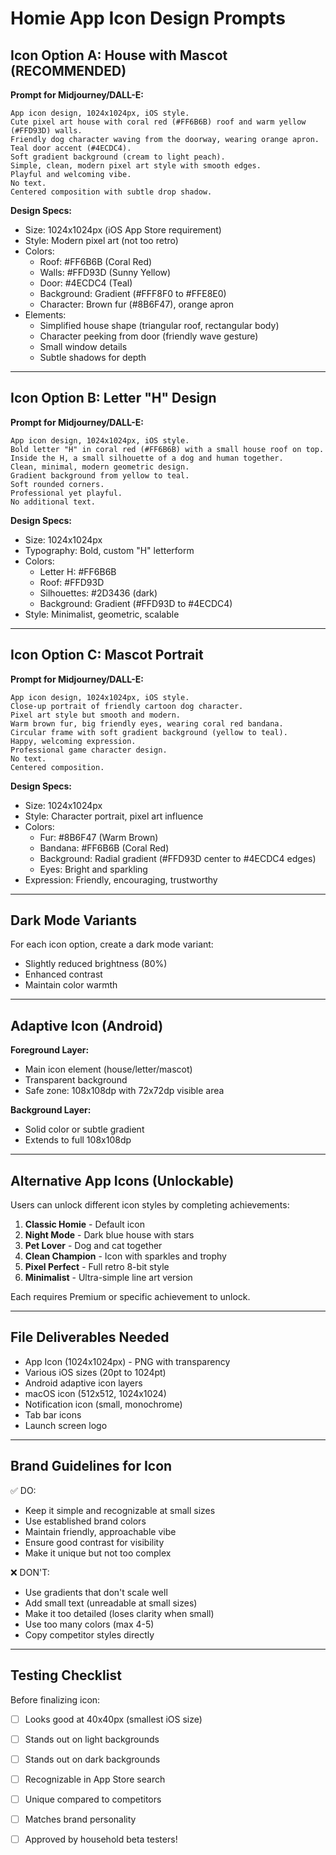 # Homie App Icon Design Prompts

## Icon Option A: House with Mascot (RECOMMENDED)

**Prompt for Midjourney/DALL-E:**
```
App icon design, 1024x1024px, iOS style. 
Cute pixel art house with coral red (#FF6B6B) roof and warm yellow (#FFD93D) walls. 
Friendly dog character waving from the doorway, wearing orange apron. 
Teal door accent (#4ECDC4). 
Soft gradient background (cream to light peach). 
Simple, clean, modern pixel art style with smooth edges. 
Playful and welcoming vibe. 
No text. 
Centered composition with subtle drop shadow.
```

**Design Specs:**
- Size: 1024x1024px (iOS App Store requirement)
- Style: Modern pixel art (not too retro)
- Colors:
  - Roof: #FF6B6B (Coral Red)
  - Walls: #FFD93D (Sunny Yellow)
  - Door: #4ECDC4 (Teal)
  - Background: Gradient (#FFF8F0 to #FFE8E0)
  - Character: Brown fur (#8B6F47), orange apron
- Elements:
  - Simplified house shape (triangular roof, rectangular body)
  - Character peeking from door (friendly wave gesture)
  - Small window details
  - Subtle shadows for depth

---

## Icon Option B: Letter "H" Design

**Prompt for Midjourney/DALL-E:**
```
App icon design, 1024x1024px, iOS style.
Bold letter "H" in coral red (#FF6B6B) with a small house roof on top.
Inside the H, a small silhouette of a dog and human together.
Clean, minimal, modern geometric design.
Gradient background from yellow to teal.
Soft rounded corners.
Professional yet playful.
No additional text.
```

**Design Specs:**
- Size: 1024x1024px
- Typography: Bold, custom "H" letterform
- Colors:
  - Letter H: #FF6B6B
  - Roof: #FFD93D
  - Silhouettes: #2D3436 (dark)
  - Background: Gradient (#FFD93D to #4ECDC4)
- Style: Minimalist, geometric, scalable

---

## Icon Option C: Mascot Portrait

**Prompt for Midjourney/DALL-E:**
```
App icon design, 1024x1024px, iOS style.
Close-up portrait of friendly cartoon dog character.
Pixel art style but smooth and modern.
Warm brown fur, big friendly eyes, wearing coral red bandana.
Circular frame with soft gradient background (yellow to teal).
Happy, welcoming expression.
Professional game character design.
No text.
Centered composition.
```

**Design Specs:**
- Size: 1024x1024px
- Style: Character portrait, pixel art influence
- Colors:
  - Fur: #8B6F47 (Warm Brown)
  - Bandana: #FF6B6B (Coral Red)
  - Background: Radial gradient (#FFD93D center to #4ECDC4 edges)
  - Eyes: Bright and sparkling
- Expression: Friendly, encouraging, trustworthy

---

## Dark Mode Variants

For each icon option, create a dark mode variant:
- Slightly reduced brightness (80%)
- Enhanced contrast
- Maintain color warmth

---

## Adaptive Icon (Android)

**Foreground Layer:**
- Main icon element (house/letter/mascot)
- Transparent background
- Safe zone: 108x108dp with 72x72dp visible area

**Background Layer:**
- Solid color or subtle gradient
- Extends to full 108x108dp

---

## Alternative App Icons (Unlockable)

Users can unlock different icon styles by completing achievements:

1. **Classic Homie** - Default icon
2. **Night Mode** - Dark blue house with stars
3. **Pet Lover** - Dog and cat together
4. **Clean Champion** - Icon with sparkles and trophy
5. **Pixel Perfect** - Full retro 8-bit style
6. **Minimalist** - Ultra-simple line art version

Each requires Premium or specific achievement to unlock.

---

## File Deliverables Needed

- App Icon (1024x1024px) - PNG with transparency
- Various iOS sizes (20pt to 1024pt)
- Android adaptive icon layers
- macOS icon (512x512, 1024x1024)
- Notification icon (small, monochrome)
- Tab bar icons
- Launch screen logo

---

## Brand Guidelines for Icon

✅ DO:
- Keep it simple and recognizable at small sizes
- Use established brand colors
- Maintain friendly, approachable vibe
- Ensure good contrast for visibility
- Make it unique but not too complex

❌ DON'T:
- Use gradients that don't scale well
- Add small text (unreadable at small sizes)
- Make it too detailed (loses clarity when small)
- Use too many colors (max 4-5)
- Copy competitor styles directly

---

## Testing Checklist

Before finalizing icon:
- [ ] Looks good at 40x40px (smallest iOS size)
- [ ] Stands out on light backgrounds
- [ ] Stands out on dark backgrounds  
- [ ] Recognizable in App Store search
- [ ] Unique compared to competitors
- [ ] Matches brand personality
- [ ] Approved by household beta testers!

